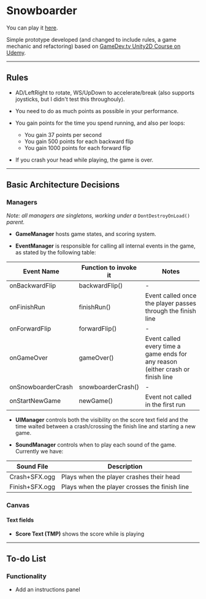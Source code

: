 # Snowboarder

You can play it [here](https://friarhob.github.io/snowboarder).

Simple prototype developed (and changed to include rules, a game mechanic and refactoring) based on [GameDev.tv Unity2D Course on Udemy](https://www.udemy.com/course/unitycourse/).

---

## Rules

* AD/LeftRight to rotate, WS/UpDown to accelerate/break (also supports joysticks, but I didn't test this throughouly).

* You need to do as much points as possible in your performance.

* You gain points for the time you spend running, and also per loops:
  - You gain 37 points per second
  - You gain 500 points for each backward flip
  - You gain 1000 points for each forward flip

* If you crash your head while playing, the game is over.

---

## Basic Architecture Decisions

### Managers

_Note: all managers are singletons, working under a_ `DontDestroyOnLoad()` _parent._

* **GameManager** hosts game states, and scoring system.

* **EventManager** is responsible for calling all internal events in the game, as stated by the following table:

| Event Name         | Function to invoke it | Notes                                                                           |
| ------------------ | --------------------- | ------------------------------------------------------------------------------- |
| onBackwardFlip     | backwardFlip()        | -                                                                               |
| onFinishRun        | finishRun()           | Event called once the player passes through the finish line                     |
| onForwardFlip      | forwardFlip()         | -                                                                               |
| onGameOver         | gameOver()            | Event called every time a game ends for any reason (either crash or finish line |
| onSnowboarderCrash | snowboarderCrash()    | -                                                                               |
| onStartNewGame     | newGame()             | Event not called in the first run                                               |

* **UIManager** controls both the visibility on the score text field and the time waited between a crash/crossing the finish line and starting a new game.

* **SoundManager** controls when to play each sound of the game. Currently we have:

| Sound File     | Description                                   |
| -------------- | --------------------------------------------- |
| Crash+SFX.ogg  | Plays when the player crashes their head      |
| Finish+SFX.ogg | Plays when the player crosses the finish line |

### Canvas

#### Text fields

* **Score Text (TMP)** shows the score while is playing

---

## To-do List

### Functionality

* Add an instructions panel